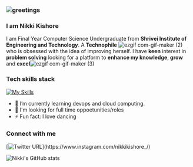 ### ![greetings](https://user-images.githubusercontent.com/72200951/189470935-6728b429-07e2-4794-8ef7-369b5c64af87.gif)
### I am Nikki Kishore



I am Final Year Computer Science Undergraduate from **Shrivei Institute of Engineering and Technology**.
A **Technophile** ![ezgif com-gif-maker (2)](https://user-images.githubusercontent.com/72200951/189470703-b6cbb9cf-c04b-4370-9a5b-a9bf0212ad1a.gif)who is obsessed with the idea of improving herself.
I have **keen** interest in **problem solving** looking for a platform to **enhance my knowledge**, **grow** and **excel**![ezgif com-gif-maker (3)](https://user-images.githubusercontent.com/72200951/189470813-915b6fba-00b0-4ea7-8a9e-cb52f811908a.gif)


### Tech skills stack

[![My Skills](https://skillicons.dev/icons?i=c,python,java,html,css,mysql,git,github,androidstudio)](https://skillicons.dev)


  
- 🌱 I’m currently learning devops and cloud computing.
- 👀 I'm looking for full time oppoetunities/roles
- ⚡ Fun fact: I love dancing

### Connect with me
[![Twitter URL](https://img.shields.io/twitter/url?color=%23fb3958&label=follow&logo=instagram&logoColor=%23fb3958&style=flat-square&url=https%3A%2F%2Fwww.instagram.com%2Falejorc_)](https://www.instagram.com/nikkikishore_/)


![Nikki's GitHub stats](https://github-readme-stats.vercel.app/api?username=23Nikki&show_icons=true&theme=radical)
